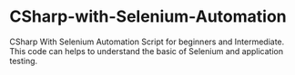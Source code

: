 # CSharp-with-Selenium-Automation
CSharp With Selenium Automation Script for beginners and Intermediate. This code can helps to understand the basic of Selenium and  application testing.
